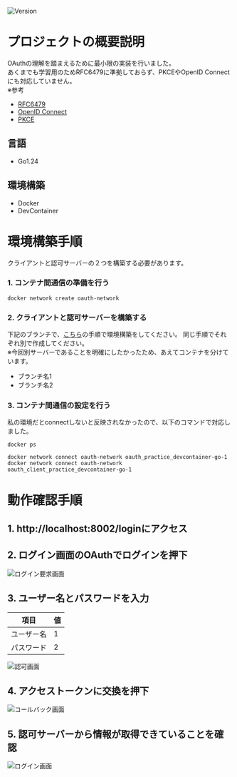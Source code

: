 ![Version](https://img.shields.io/badge/Version-1.0.0-green)
# プロジェクトの概要説明
OAuthの理解を踏まえるために最小限の実装を行いました。<br>
あくまでも学習用のためRFC6479に準拠しておらず、PKCEやOpenID Connectにも対応していません。<br>
※参考
- [RFC6479](https://datatracker.ietf.org/doc/html/rfc6749)
- [OpenID Connect](https://solution.kamome-e.com/blog/archive/blog-auth-20221108/)
- [PKCE](https://qiita.com/ist-n-m/items/992c67b803ff460818ec)
## 言語
* Go1.24
## 環境構築
* Docker
* DevContainer
# 環境構築手順
クライアントと認可サーバーの２つを構築する必要があります。
### 1. コンテナ間通信の準備を行う
```
docker network create oauth-network
```
### 2. クライアントと認可サーバーを構築する
 下記のブランチで、[こちら](./docs/VsCodeDevContainer.md)の手順で環境構築をしてください。
 同じ手順でそれぞれ別で作成してください。<br>
 ※今回別サーバーであることを明確にしたかったため、あえてコンテナを分けています。
 - ブランチ名1
 - ブランチ名2
### 3. コンテナ間通信の設定を行う
私の環境だとconnectしないと反映されなかったので、以下のコマンドで対応しました。
```
docker ps

docker network connect oauth-network oauth_practice_devcontainer-go-1
docker network connect oauth-network oauth_client_practice_devcontainer-go-1
```
# 動作確認手順
## 1. http://localhost:8002/loginにアクセス
## 2. ログイン画面のOAuthでログインを押下
![ログイン要求画面](./docs/login.png)
## 3. ユーザー名とパスワードを入力
| 項目 | 値 |
| ---- | ---- |
| ユーザー名 | 1 |
| パスワード | 2 |

![認可画面](./docs/authorize.png)
## 4. アクセストークンに交換を押下
![コールバック画面](./docs/callback.png)
## 5. 認可サーバーから情報が取得できていることを確認
![ログイン画面](./docs/test-token.png)
